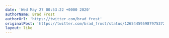 ```yaml
---
date: 'Wed May 27 00:53:22 +0000 2020'
authorName: Brad Frost
authorUrl: 'https://twitter.com/brad_frost'
originalPost: 'https://twitter.com/brad_frost/status/1265445959879753729'
layout: like
---
```


